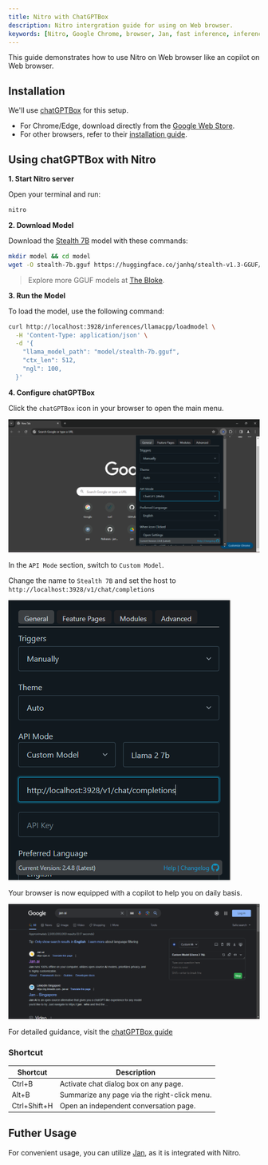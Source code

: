 ```yaml
---
title: Nitro with ChatGPTBox
description: Nitro intergration guide for using on Web browser.
keywords: [Nitro, Google Chrome, browser, Jan, fast inference, inference server, local AI, large language model, OpenAI compatible, open source, llama]
---
```


This guide demonstrates how to use Nitro on Web browser like an copilot on Web browser.

## Installation
We'll use [chatGPTBox](https://github.com/josStorer/chatGPTBox) for this setup.

- For Chrome/Edge, download directly from the [Google Web Store](https://chromewebstore.google.com/detail/chatgptbox/eobbhoofkanlmddnplfhnmkfbnlhpbbo).
- For other browsers, refer to their [installation guide](https://github.com/josStorer/chatGPTBox/wiki/Install).

## Using chatGPTBox with Nitro

**1. Start Nitro server**

Open your terminal and run:

```bash title="Run Nitro"
nitro
```

**2. Download Model**

Download the [Stealth 7B](https://huggingface.co/jan-hq/stealth-v1.3) model with these commands:

```bash title="Get a model"
mkdir model && cd model
wget -O stealth-7b.gguf https://huggingface.co/janhq/stealth-v1.3-GGUF/resolve/main/stealth-v1.3.Q4_K_M.gguf
```

> Explore more GGUF models at [The Bloke](https://huggingface.co/TheBloke).

**3. Run the Model**

To load the model, use the following command:

```bash title="Load model to the server"
curl http://localhost:3928/inferences/llamacpp/loadmodel \
  -H 'Content-Type: application/json' \
  -d '{
    "llama_model_path": "model/stealth-7b.gguf",
    "ctx_len": 512,
    "ngl": 100,
  }'
```

**4. Configure chatGPTBox**

Click the `chatGPTBox` icon in your browser to open the main menu.

![Main menu chatGPTBox](img/chatgptbox_menu.png)

In the `API Mode` section, switch to `Custom Model`.

Change the name to `Stealth 7B` and set the host to `http://localhost:3928/v1/chat/completions`

![Use chatGPTBox](img/chatgptbox_cus.png)

Your browser is now equipped with a copilot to help you on daily basis.

![Web browser with chatGPTBox](img/chatgptbox_use.png)

For detailed guidance, visit the [chatGPTBox guide](https://github.com/josStorer/chatGPTBox/wiki/Guide)

### Shortcut

| Shortcut | Description                                 |
|----------|---------------------------------------------|
| Ctrl+B       | Activate chat dialog box on any page. |
| Alt+B      | Summarize any page via the right-click menu. |
| Ctrl+Shift+H      | Open an independent conversation page. |

## Futher Usage

For convenient usage, you can utilize [Jan](https://jan.ai/), as it is integrated with Nitro.
